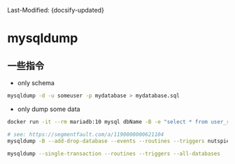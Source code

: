 Last-Modified: {docsify-updated}

# mysqldump

## 一些指令

- only schema

```sh
mysqldump -d -u someuser -p mydatabase > mydatabase.sql
```

- only dump some data
```sh
docker run -it --rm mariadb:10 mysql dbName -B -e "select * from user_register_log" > test
```

```sh
# see: https://segmentfault.com/a/1190000000621104
mysqldump -B --add-drop-database --events --routines --triggers nutspie_prod > ./sql/test.sql

mysqldump --single-transaction --routines --triggers --all-databases
```